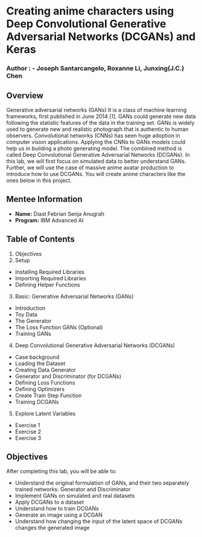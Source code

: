 # Creating anime characters using Deep Convolutional Generative Adversarial Networks (DCGANs) and Keras
### **Author : - Joseph Santarcangelo, Roxanne Li, Junxing(J.C.) Chen**

## Overview
Generative adversarial networks (GANs) It is a class of machine learning frameworks, first published in June 2014 [1]. GANs could generate new data following the statistic features of the data in the training set. GANs is widely used to generate new and realistic photograph that is authentic to human observers.
Convolutional networks (CNNs) has seen huge adoption in computer vision applications. Applying the CNNs to GANs models could help us in building a photo generating model. The combined method is called Deep Convolutional Generative Adversarial Networks (DCGANs).
In this lab, we will first focus on simulated data to better understand GANs. Further, we will use the case of massive anime avatar production to introduce how to use DCGANs. You will create anime characters like the ones below in this project.

## Mentee Information
- **Name:** Diast Febrian Senja Anugrah
- **Program:** IBM Advanced AI

## Table of Contents
1. Objectives
2. Setup
  - Installing Required Libraries
  - Importing Required Libraries
  - Defining Helper Functions
3. Basic: Generative Adversarial Networks (GANs)
  - Introduction
  - Toy Data
  - The Generator
  - The Loss Function GANs (Optional)
  - Training GANs
4. Deep Convolutional Generative Adversarial Networks (DCGANs)
  - Case background
  - Loading the Dataset
  - Creating Data Generator
  - Generator and Discriminator (for DCGANs)
  - Defining Loss Functions
  - Defining Optimizers
  - Create Train Step Function
  - Training DCGANs
5. Explore Latent Variables
  - Exercise 1
  - Exercise 2
  - Exercise 3

## Objectives
After completing this lab, you will be able to:
- Understand the original formulation of GANs, and their two separately trained networks: Generator and Discriminator
- Implement GANs on simulated and real datasets
- Apply DCGANs to a dataset
- Understand how to train DCGANs
- Generate an image using a DCGAN
- Understand how changing the input of the latent space of DCGANs changes the generated image
